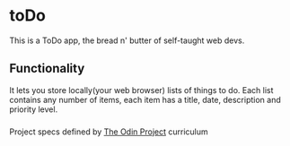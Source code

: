# toDo

This is a ToDo app, the bread n' butter of self-taught web devs.

## Functionality

It lets you store locally(your web browser) lists of things to do. Each list contains any number of items, each item has a title, date, description and priority level.

###
Project specs defined by [The Odin Project](https://www.theodinproject.com/lessons/javascript-todo-list) curriculum
